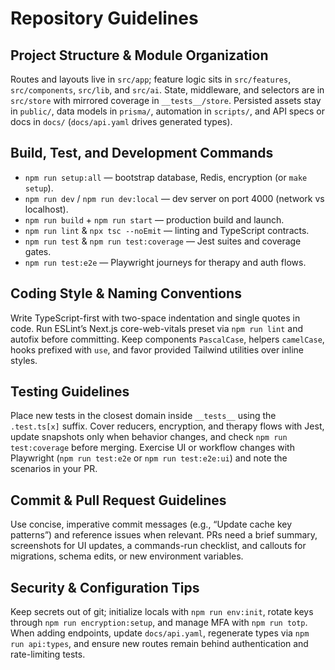 # Repository Guidelines

## Project Structure & Module Organization
Routes and layouts live in `src/app`; feature logic sits in `src/features`, `src/components`, `src/lib`, and `src/ai`. State, middleware, and selectors are in `src/store` with mirrored coverage in `__tests__/store`. Persisted assets stay in `public/`, data models in `prisma/`, automation in `scripts/`, and API specs or docs in `docs/` (`docs/api.yaml` drives generated types).

## Build, Test, and Development Commands
- `npm run setup:all` — bootstrap database, Redis, encryption (or `make setup`).
- `npm run dev` / `npm run dev:local` — dev server on port 4000 (network vs localhost).
- `npm run build` + `npm run start` — production build and launch.
- `npm run lint` & `npx tsc --noEmit` — linting and TypeScript contracts.
- `npm run test` & `npm run test:coverage` — Jest suites and coverage gates.
- `npm run test:e2e` — Playwright journeys for therapy and auth flows.

## Coding Style & Naming Conventions
Write TypeScript-first with two-space indentation and single quotes in code. Run ESLint’s Next.js core-web-vitals preset via `npm run lint` and autofix before committing. Keep components `PascalCase`, helpers `camelCase`, hooks prefixed with `use`, and favor provided Tailwind utilities over inline styles.

## Testing Guidelines
Place new tests in the closest domain inside `__tests__` using the `.test.ts[x]` suffix. Cover reducers, encryption, and therapy flows with Jest, update snapshots only when behavior changes, and check `npm run test:coverage` before merging. Exercise UI or workflow changes with Playwright (`npm run test:e2e` or `npm run test:e2e:ui`) and note the scenarios in your PR.

## Commit & Pull Request Guidelines
Use concise, imperative commit messages (e.g., “Update cache key patterns”) and reference issues when relevant. PRs need a brief summary, screenshots for UI updates, a commands-run checklist, and callouts for migrations, schema edits, or new environment variables.

## Security & Configuration Tips
Keep secrets out of git; initialize locals with `npm run env:init`, rotate keys through `npm run encryption:setup`, and manage MFA with `npm run totp`. When adding endpoints, update `docs/api.yaml`, regenerate types via `npm run api:types`, and ensure new routes remain behind authentication and rate-limiting tests.
